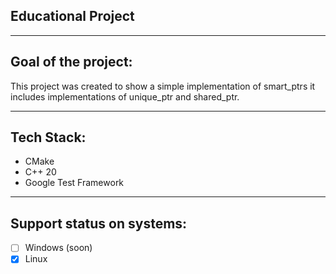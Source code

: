 ## Educational Project 

---
## Goal of the project:
This project was created to show a simple implementation of smart_ptrs it includes implementations of unique_ptr and shared_ptr.

---
## Tech Stack:
- CMake
- C++ 20 
- Google Test Framework

---
## Support status on systems:
- [ ] Windows (soon)
- [x] Linux
